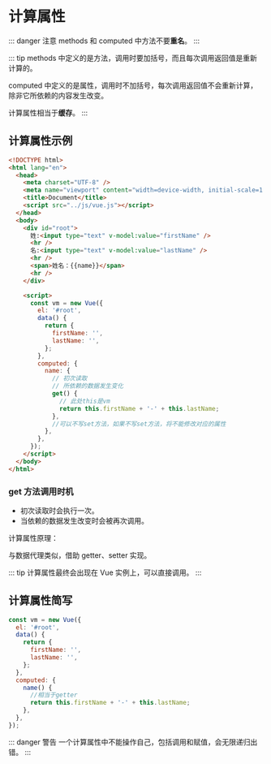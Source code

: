 # 计算属性

::: danger 注意
methods 和 computed 中方法不要**重名**。
:::

::: tip
methods 中定义的是方法，调用时要加括号，而且每次调用返回值是重新计算的。

computed 中定义的是属性，调用时不加括号，每次调用返回值不会重新计算，除非它所依赖的内容发生改变。

计算属性相当于**缓存**。
:::

## 计算属性示例

```html
<!DOCTYPE html>
<html lang="en">
  <head>
    <meta charset="UTF-8" />
    <meta name="viewport" content="width=device-width, initial-scale=1.0" />
    <title>Document</title>
    <script src="../js/vue.js"></script>
  </head>
  <body>
    <div id="root">
      姓:<input type="text" v-model:value="firstName" />
      <hr />
      名:<input type="text" v-model:value="lastName" />
      <hr />
      <span>姓名：{{name}}</span>
      <hr />
    </div>

    <script>
      const vm = new Vue({
        el: '#root',
        data() {
          return {
            firstName: '',
            lastName: '',
          };
        },
        computed: {
          name: {
            // 初次读取
            // 所依赖的数据发生变化
            get() {
              // 此处this是vm
              return this.firstName + '-' + this.lastName;
            },
            //可以不写set方法，如果不写set方法，将不能修改对应的属性
          },
        },
      });
    </script>
  </body>
</html>
```

### get 方法调用时机

- 初次读取时会执行一次。
- 当依赖的数据发生改变时会被再次调用。

计算属性原理：

与数据代理类似，借助 getter、setter 实现。

::: tip
计算属性最终会出现在 Vue 实例上，可以直接调用。
:::

## 计算属性简写

```javascript
const vm = new Vue({
  el: '#root',
  data() {
    return {
      firstName: '',
      lastName: '',
    };
  },
  computed: {
    name() {
      //相当于getter
      return this.firstName + '-' + this.lastName;
    },
  },
});
```

::: danger 警告
一个计算属性中不能操作自己，包括调用和赋值，会无限递归出错。
:::
